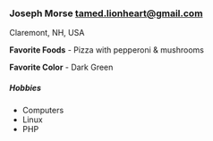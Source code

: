 ### Joseph Morse <tamed.lionheart@gmail.com>
Claremont, NH, USA

**Favorite Foods** - Pizza with pepperoni & mushrooms

**Favorite Color** - Dark Green

##### Hobbies
- Computers
- Linux
- PHP
